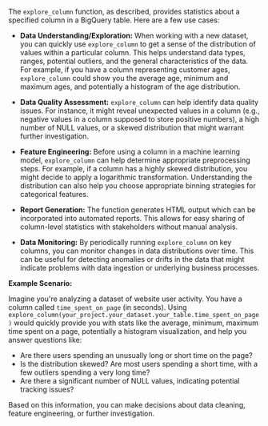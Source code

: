 The `explore_column` function, as described, provides statistics about a specified column in a BigQuery table.  Here are a few use cases:

* **Data Understanding/Exploration:** When working with a new dataset, you can quickly use `explore_column` to get a sense of the distribution of values within a particular column.  This helps understand data types, ranges, potential outliers, and the general characteristics of the data.  For example, if you have a column representing customer ages, `explore_column` could show you the average age, minimum and maximum ages, and potentially a histogram of the age distribution.

* **Data Quality Assessment:** `explore_column` can help identify data quality issues.  For instance, it might reveal unexpected values in a column (e.g., negative values in a column supposed to store positive numbers), a high number of NULL values, or a skewed distribution that might warrant further investigation.

* **Feature Engineering:**  Before using a column in a machine learning model, `explore_column` can help determine appropriate preprocessing steps.  For example, if a column has a highly skewed distribution, you might decide to apply a logarithmic transformation.  Understanding the distribution can also help you choose appropriate binning strategies for categorical features.

* **Report Generation:** The function generates HTML output which can be incorporated into automated reports. This allows for easy sharing of column-level statistics with stakeholders without manual analysis.

* **Data Monitoring:** By periodically running `explore_column` on key columns, you can monitor changes in data distributions over time. This can be useful for detecting anomalies or drifts in the data that might indicate problems with data ingestion or underlying business processes.


**Example Scenario:**

Imagine you're analyzing a dataset of website user activity. You have a column called `time_spent_on_page` (in seconds). Using `explore_column(your_project.your_dataset.your_table.time_spent_on_page)` would quickly provide you with stats like the average, minimum, maximum time spent on a page, potentially a histogram visualization, and help you answer questions like:

* Are there users spending an unusually long or short time on the page?
* Is the distribution skewed?  Are most users spending a short time, with a few outliers spending a very long time?
* Are there a significant number of NULL values, indicating potential tracking issues?

Based on this information, you can make decisions about data cleaning, feature engineering, or further investigation.
